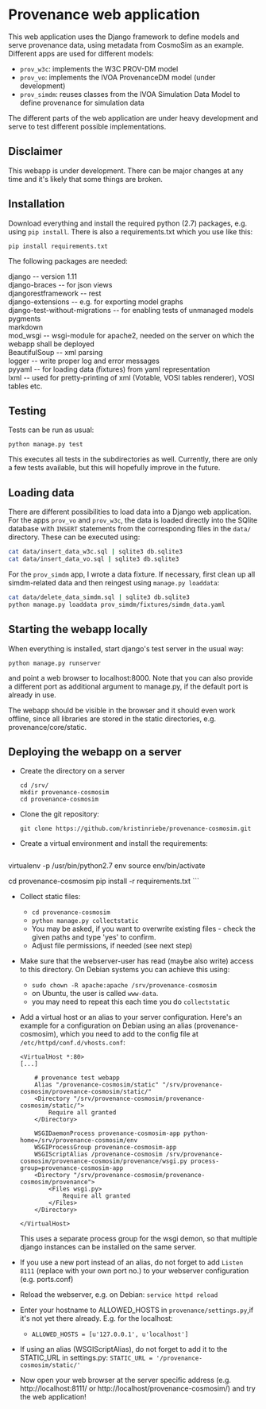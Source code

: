 # Provenance web application

This web application uses the Django framework to define models and serve provenance data, using metadata from CosmoSim as an example. Different apps are used for different models:

* `prov_w3c`: implements the W3C PROV-DM model
* `prov_vo`: implements the IVOA ProvenanceDM model (under development)
* `prov_simdm`: reuses classes from the IVOA Simulation Data Model to define provenance for simulation data

The different parts of the web application are under heavy development and serve to test different possible implementations.

## Disclaimer
This webapp is under development. There can be major changes at any time and it's likely that some things are broken.

## Installation
Download everything and install the required python (2.7) packages, e.g. using `pip install`. There is also a requirements.txt which you use like this:

```
pip install requirements.txt
```

The following packages are needed:

django  -- version 1.11  
django-braces -- for json views  
djangorestframework -- rest  
django-extensions -- e.g. for exporting model graphs  
django-test-without-migrations -- for enabling tests of unmanaged models  
pygments  
markdown  
mod_wsgi -- wsgi-module for apache2, needed on the server on which the webapp shall be deployed  
BeautifulSoup -- xml parsing  
logger -- write proper log and error messages  
pyyaml -- for loading data (fixtures) from yaml representation  
lxml  -- used for pretty-printing of xml (Votable, VOSI tables renderer), VOSI tables etc.  


## Testing
Tests can be run as usual:

```
python manage.py test
```

This executes all tests in the subdirectories as well. Currently, there are only a few tests available, but this will hopefully improve in the future.


## Loading data
There are different possibilities to load data into a Django web application.
For the apps `prov_vo` and `prov_w3c`, the data is loaded directly into the SQlite database with `INSERT` statements from the corresponding files in the `data/` directory. These can be executed using:

```bash
cat data/insert_data_w3c.sql | sqlite3 db.sqlite3
cat data/insert_data_vo.sql | sqlite3 db.sqlite3
```

For the `prov_simdm` app, I wrote a data fixture. If necessary, first clean up all simdm-related data and then reingest using `manage.py loaddata`:

```bash
cat data/delete_data_simdm.sql | sqlite3 db.sqlite3
python manage.py loaddata prov_simdm/fixtures/simdm_data.yaml
```

## Starting the webapp locally
When everything is installed, start django's test server in the usual way:

```
python manage.py runserver
```

and point a web browser to localhost:8000. Note that you can also provide a different port as additional argument to manage.py, if the default port is already in use.

The webapp should be visible in the browser and it should even work offline, since all libraries are stored in the static directories, e.g. provenance/core/static.


## Deploying the webapp on a server
* Create the directory on a server

    ```
    cd /srv/
    mkdir provenance-cosmosim
    cd provenance-cosmosim
    ```

* Clone the git repository:

    ```
    git clone https://github.com/kristinriebe/provenance-cosmosim.git
    ```
* Create a virtual environment and install the requirements:

    ```
virtualenv -p /usr/bin/python2.7 env
source env/bin/activate

cd provenance-cosmosim
pip install -r requirements.txt
    ```

* Collect static files:
    - `cd provenance-cosmosim`
    - `python manage.py collectstatic`
    - You may be asked, if you want to overwrite existing files - check the given paths and type 'yes' to confirm.
    - Adjust file permissions, if needed (see next step)

* Make sure that the webserver-user has read (maybe also write) access to this directory. On Debian systems you can achieve this using:
    - `sudo chown -R apache:apache /srv/provenance-cosmosim`
    - on Ubuntu, the user is called `www-data`.
  - you may need to repeat this each time you do `collectstatic`

* Add a virtual host or an alias to your server configuration. Here's an example for a configuration on Debian using an alias (provenance-cosmosim), which you need to add to the config file at `/etc/httpd/conf.d/vhosts.conf`:

    ```
    <VirtualHost *:80>
    [...]

        # provenance test webapp
        Alias "/provenance-cosmosim/static" "/srv/provenance-cosmosim/provenance-cosmosim/static/"
        <Directory "/srv/provenance-cosmosim/provenance-cosmosim/static/">
            Require all granted
        </Directory>

        WSGIDaemonProcess provenance-cosmosim-app python-home=/srv/provenance-cosmosim/env
        WSGIProcessGroup provenance-cosmosim-app
        WSGIScriptAlias /provenance-cosmosim /srv/provenance-cosmosim/provenance-cosmosim/provenance/wsgi.py process-group=provenance-cosmosim-app
        <Directory "/srv/provenance-cosmosim/provenance-cosmosim/provenance">
            <Files wsgi.py>
                Require all granted
            </Files>
        </Directory>

    </VirtualHost>
    ```
    This uses a separate process group for the wsgi demon, so that multiple django instances can be installed on the same server.

* If you use a new port instead of an alias, do not forget to add `Listen 8111` (replace with your own port no.) to your webserver configuration (e.g. ports.conf)

* Reload the webserver, e.g. on Debian: `service httpd reload`



* Enter your hostname to ALLOWED_HOSTS in `provenance/settings.py`,if it's not yet there already. E.g. for the localhost:
    - `ALLOWED_HOSTS = [u'127.0.0.1', u'localhost']`

* If using an alias (WSGIScriptAlias), do not forget to add it to the STATIC_URL in settings.py:
  `STATIC_URL = '/provenance-cosmosim/static/'`

* Now open your web browser at the server specific address (e.g. http://localhost:8111/ or http://localhost/provenance-cosmosim/) and try the web application!